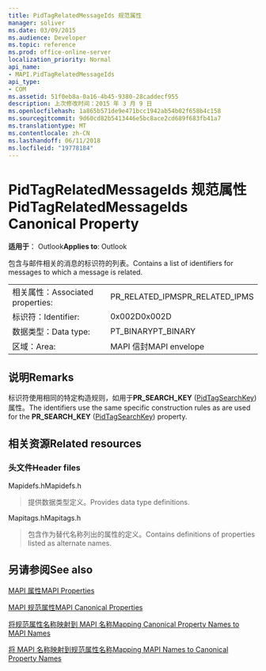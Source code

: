 ```yaml
---
title: PidTagRelatedMessageIds 规范属性
manager: soliver
ms.date: 03/09/2015
ms.audience: Developer
ms.topic: reference
ms.prod: office-online-server
localization_priority: Normal
api_name:
- MAPI.PidTagRelatedMessageIds
api_type:
- COM
ms.assetid: 51f0eb8a-0a16-4b45-9380-28caddecf955
description: 上次修改时间：2015 年 3 月 9 日
ms.openlocfilehash: 1a865b571de9e471bcc1942ab54b02f658b4c158
ms.sourcegitcommit: 9d60cd82b5413446e5bc8ace2cd689f683fb41a7
ms.translationtype: MT
ms.contentlocale: zh-CN
ms.lasthandoff: 06/11/2018
ms.locfileid: "19778184"
---
```

# <a name="pidtagrelatedmessageids-canonical-property"></a><span data-ttu-id="b9662-103">PidTagRelatedMessageIds 规范属性</span><span class="sxs-lookup"><span data-stu-id="b9662-103">PidTagRelatedMessageIds Canonical Property</span></span>

  
  
<span data-ttu-id="b9662-104">**适用于**： Outlook</span><span class="sxs-lookup"><span data-stu-id="b9662-104">**Applies to**: Outlook</span></span> 
  
<span data-ttu-id="b9662-105">包含与邮件相关的消息的标识符的列表。</span><span class="sxs-lookup"><span data-stu-id="b9662-105">Contains a list of identifiers for messages to which a message is related.</span></span>
  
|||
|:-----|:-----|
|<span data-ttu-id="b9662-106">相关属性：</span><span class="sxs-lookup"><span data-stu-id="b9662-106">Associated properties:</span></span>  <br/> |<span data-ttu-id="b9662-107">PR_RELATED_IPMS</span><span class="sxs-lookup"><span data-stu-id="b9662-107">PR_RELATED_IPMS</span></span>  <br/> |
|<span data-ttu-id="b9662-108">标识符：</span><span class="sxs-lookup"><span data-stu-id="b9662-108">Identifier:</span></span>  <br/> |<span data-ttu-id="b9662-109">0x002D</span><span class="sxs-lookup"><span data-stu-id="b9662-109">0x002D</span></span>  <br/> |
|<span data-ttu-id="b9662-110">数据类型：</span><span class="sxs-lookup"><span data-stu-id="b9662-110">Data type:</span></span>  <br/> |<span data-ttu-id="b9662-111">PT_BINARY</span><span class="sxs-lookup"><span data-stu-id="b9662-111">PT_BINARY</span></span>  <br/> |
|<span data-ttu-id="b9662-112">区域：</span><span class="sxs-lookup"><span data-stu-id="b9662-112">Area:</span></span>  <br/> |<span data-ttu-id="b9662-113">MAPI 信封</span><span class="sxs-lookup"><span data-stu-id="b9662-113">MAPI envelope</span></span>  <br/> |
   
## <a name="remarks"></a><span data-ttu-id="b9662-114">说明</span><span class="sxs-lookup"><span data-stu-id="b9662-114">Remarks</span></span>

<span data-ttu-id="b9662-115">标识符使用相同的特定构造规则，如用于**PR_SEARCH_KEY** ([PidTagSearchKey](pidtagsearchkey-canonical-property.md)) 属性。</span><span class="sxs-lookup"><span data-stu-id="b9662-115">The identifiers use the same specific construction rules as are used for the **PR_SEARCH_KEY** ([PidTagSearchKey](pidtagsearchkey-canonical-property.md)) property.</span></span>
  
## <a name="related-resources"></a><span data-ttu-id="b9662-116">相关资源</span><span class="sxs-lookup"><span data-stu-id="b9662-116">Related resources</span></span>

### <a name="header-files"></a><span data-ttu-id="b9662-117">头文件</span><span class="sxs-lookup"><span data-stu-id="b9662-117">Header files</span></span>

<span data-ttu-id="b9662-118">Mapidefs.h</span><span class="sxs-lookup"><span data-stu-id="b9662-118">Mapidefs.h</span></span>
  
> <span data-ttu-id="b9662-119">提供数据类型定义。</span><span class="sxs-lookup"><span data-stu-id="b9662-119">Provides data type definitions.</span></span>
    
<span data-ttu-id="b9662-120">Mapitags.h</span><span class="sxs-lookup"><span data-stu-id="b9662-120">Mapitags.h</span></span>
  
> <span data-ttu-id="b9662-121">包含作为替代名称列出的属性的定义。</span><span class="sxs-lookup"><span data-stu-id="b9662-121">Contains definitions of properties listed as alternate names.</span></span>
    
## <a name="see-also"></a><span data-ttu-id="b9662-122">另请参阅</span><span class="sxs-lookup"><span data-stu-id="b9662-122">See also</span></span>



[<span data-ttu-id="b9662-123">MAPI 属性</span><span class="sxs-lookup"><span data-stu-id="b9662-123">MAPI Properties</span></span>](mapi-properties.md)
  
[<span data-ttu-id="b9662-124">MAPI 规范属性</span><span class="sxs-lookup"><span data-stu-id="b9662-124">MAPI Canonical Properties</span></span>](mapi-canonical-properties.md)
  
[<span data-ttu-id="b9662-125">将规范属性名称映射到 MAPI 名称</span><span class="sxs-lookup"><span data-stu-id="b9662-125">Mapping Canonical Property Names to MAPI Names</span></span>](mapping-canonical-property-names-to-mapi-names.md)
  
[<span data-ttu-id="b9662-126">将 MAPI 名称映射到规范属性名称</span><span class="sxs-lookup"><span data-stu-id="b9662-126">Mapping MAPI Names to Canonical Property Names</span></span>](mapping-mapi-names-to-canonical-property-names.md)

